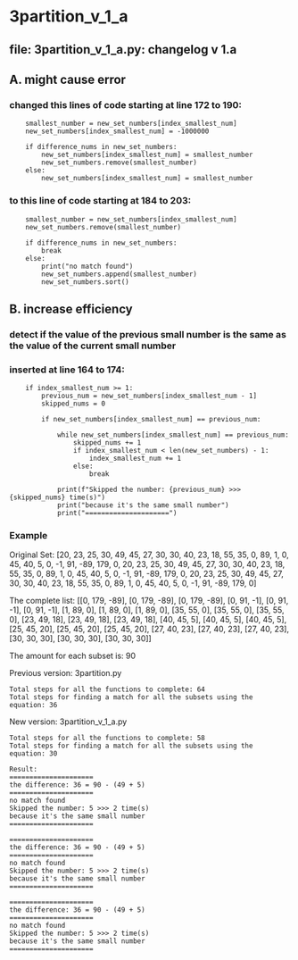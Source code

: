 # 3partition_v_1_a

## file: 3partition_v_1_a.py: changelog v 1.a


## A. might cause error

### changed this lines of code starting at line 172 to 190:

	    smallest_number = new_set_numbers[index_smallest_num]
        new_set_numbers[index_smallest_num] = -1000000

        if difference_nums in new_set_numbers:
            new_set_numbers[index_smallest_num] = smallest_number
            new_set_numbers.remove(smallest_number)
        else:
            new_set_numbers[index_smallest_num] = smallest_number

### to this line of code starting at 184 to 203:

	    smallest_number = new_set_numbers[index_smallest_num]
        new_set_numbers.remove(smallest_number)

        if difference_nums in new_set_numbers:
            break
        else:
            print("no match found")
            new_set_numbers.append(smallest_number)
            new_set_numbers.sort()





## B. increase efficiency

### detect if the value of the previous small number is the same as the value of the current small number
### inserted at line 164 to 174:

        if index_smallest_num >= 1:
            previous_num = new_set_numbers[index_smallest_num - 1]
            skipped_nums = 0

            if new_set_numbers[index_smallest_num] == previous_num:

                while new_set_numbers[index_smallest_num] == previous_num:
                    skipped_nums += 1
                    if index_smallest_num < len(new_set_numbers) - 1:
                        index_smallest_num += 1
                    else:
                        break

                print(f"Skipped the number: {previous_num} >>> {skipped_nums} time(s)")
                print("because it's the same small number")
                print("=====================")

### Example

Original Set: [20, 23, 25, 30, 49, 45, 27, 30, 30, 40, 23, 18, 55, 35, 0, 89, 1, 0, 45, 40, 5, 0, -1, 91, -89, 179, 0, 
		20, 23, 25, 30, 49, 45, 27, 30, 30, 40, 23, 18, 55, 35, 0, 89, 1, 0, 45, 40, 5, 0, -1, 91, -89, 179, 0, 
		20, 23, 25, 30, 49, 45, 27, 30, 30, 40, 23, 18, 55, 35, 0, 89, 1, 0, 45, 40, 5, 0, -1, 91, -89, 179, 0]

The complete list: [[0, 179, -89], [0, 179, -89], [0, 179, -89], [0, 91, -1], [0, 91, -1], [0, 91, -1], 
			[1, 89, 0], [1, 89, 0], [1, 89, 0], [35, 55, 0], [35, 55, 0], [35, 55, 0], [23, 49, 18], 
			[23, 49, 18], [23, 49, 18], [40, 45, 5], [40, 45, 5], [40, 45, 5], [25, 45, 20], [25, 45, 20], 
			[25, 45, 20], [27, 40, 23], [27, 40, 23], [27, 40, 23], [30, 30, 30], [30, 30, 30], [30, 30, 30]]

The amount for each subset is: 90

Previous version: 3partition.py

	Total steps for all the functions to complete: 64
	Total steps for finding a match for all the subsets using the equation: 36

New version: 3partition_v_1_a.py

	Total steps for all the functions to complete: 58
	Total steps for finding a match for all the subsets using the equation: 30
```
Result: 
=====================
the difference: 36 = 90 - (49 + 5)
=====================
no match found
Skipped the number: 5 >>> 2 time(s)
because it's the same small number
=====================

=====================
the difference: 36 = 90 - (49 + 5)
=====================
no match found
Skipped the number: 5 >>> 2 time(s)
because it's the same small number
=====================

=====================
the difference: 36 = 90 - (49 + 5)
=====================
no match found
Skipped the number: 5 >>> 2 time(s)
because it's the same small number
=====================
            
```
